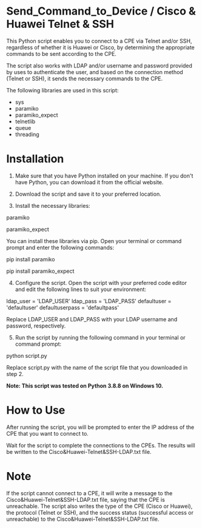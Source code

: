 # Send_Command_to_Device / Cisco & Huawei Telnet & SSH

This Python script enables you to connect to a CPE via Telnet and/or SSH, regardless of whether it is Huawei or Cisco, by determining the appropriate commands to be sent according to the CPE.

The script also works with LDAP and/or username and password provided by uses to authenticate the user, and based on the connection method (Telnet or SSH), it sends the necessary commands to the CPE.

The following libraries are used in this script:

- sys
- paramiko
- paramiko_expect
- telnetlib
- queue
- threading

# Installation

1. Make sure that you have Python installed on your machine. If you don't have Python, you can download it from the official website.

2. Download the script and save it to your preferred location.

3. Install the necessary libraries:

paramiko

paramiko_expect

You can install these libraries via pip. Open your terminal or command prompt and enter the following commands:

pip install paramiko

pip install paramiko_expect

4. Configure the script. Open the script with your preferred code editor and edit the following lines to suit your environment:


ldap_user = 'LDAP_USER'
ldap_pass = 'LDAP_PASS'
defaultuser = 'defaultuser'
defaultuserpass = 'defaultpass'

Replace LDAP_USER and LDAP_PASS with your LDAP username and password, respectively.

5. Run the script by running the following command in your terminal or command prompt:

python script.py

Replace script.py with the name of the script file that you downloaded in step 2.

**Note: This script was tested on Python 3.8.8 on Windows 10.**


# How to Use

After running the script, you will be prompted to enter the IP address of the CPE that you want to connect to.

Wait for the script to complete the connections to the CPEs. The results will be written to the Cisco&Huawei-Telnet&SSH-LDAP.txt file.



# Note
If the script cannot connect to a CPE, it will write a message to the Cisco&Huawei-Telnet&SSH-LDAP.txt file, saying that the CPE is unreachable.
The script also writes the type of the CPE (Cisco or Huawei), the protocol (Telnet or SSH), and the success status (successful access or unreachable) to the Cisco&Huawei-Telnet&SSH-LDAP.txt file.

